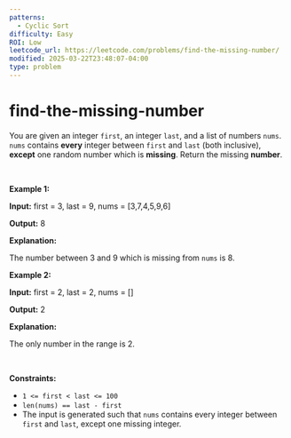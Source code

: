 ```yaml
---
patterns:
  - Cyclic Sort
difficulty: Easy
ROI: Low
leetcode_url: https://leetcode.com/problems/find-the-missing-number/
modified: 2025-03-22T23:48:07-04:00
type: problem
---
```


# find-the-missing-number

<p>You are given an integer <code>first</code>, an integer <code>last</code>, and a list of numbers <code>nums</code>. <code>nums</code> contains <strong>every</strong> integer between <code>first</code> and <code>last</code> (both inclusive), <strong>except</strong> one random number which is <strong>missing</strong>. Return the missing <strong>number</strong>.</p>

<p>&nbsp;</p>
<p><strong class="example">Example 1:</strong></p>

<div class="example-block">
<p><strong>Input:</strong> <span class="example-io">first = 3, last = 9, nums = [3,7,4,5,9,6]</span></p>

<p><strong>Output:</strong> <span class="example-io">8</span></p>

<p><strong>Explanation:</strong>&nbsp;</p>

<p>The number between 3 and 9 which is missing from <code>nums</code> is 8.</p>
</div>

<p><strong class="example">Example 2:</strong></p>

<div class="example-block">
<p><strong>Input:</strong> <span class="example-io">first = 2, last = 2, nums = []</span></p>

<p><strong>Output:</strong> <span class="example-io">2</span></p>

<p><strong>Explanation:</strong>&nbsp;</p>

<p>The only number in the range is 2.</p>
</div>

<p>&nbsp;</p>
<p><strong>Constraints:</strong></p>

<ul>
	<li><code>1 &lt;= first &lt; last&nbsp;&lt;= 100</code></li>
	<li><code>len(nums) == last - first</code></li>
	<li>The input is generated such that <code>nums</code> contains every integer between <code>first</code> and <code>last</code>, except one missing integer.</li>
</ul>

